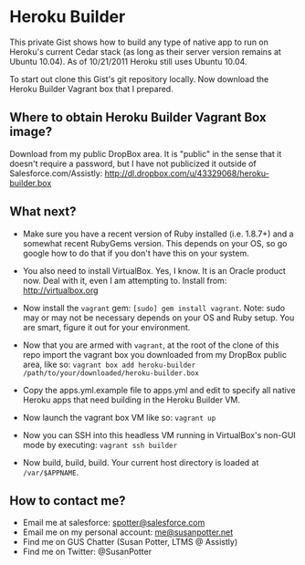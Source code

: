 # Heroku Builder #

This private Gist shows how to build any type of native app to run on
Heroku's current Cedar stack (as long as their server version remains at
Ubuntu 10.04). As of 10/21/2011 Heroku still uses Ubuntu 10.04.

To start out clone this Gist's git repository locally. Now download the
Heroku Builder Vagrant box that I prepared.

## Where to obtain Heroku Builder Vagrant Box image? ##

Download from my public DropBox area. It is "public" in the sense that it
doesn't require a password, but I have not publicized it outside of
Salesforce.com/Assistly:
http://dl.dropbox.com/u/43329068/heroku-builder.box

## What next? ##

* Make sure you have a recent version of Ruby installed (i.e. 1.8.7+) and a
somewhat recent RubyGems version. This depends on your OS, so go google how
to do that if you don't have this on your system.

* You also need to install VirtualBox. Yes, I know. It is an Oracle product
now. Deal with it, even I am attempting to. Install from:
http://virtualbox.org

* Now install the `vagrant` gem: `[sudo] gem install vagrant`. Note: sudo
may or may not be necessary depends on your OS and Ruby setup. You are
smart, figure it out for your environment.

* Now that you are armed with `vagrant`, at the root of the clone of this
repo import the vagrant box you downloaded from my DropBox public area, like
so:
`vagrant box add heroku-builder /path/to/your/downloaded/heroku-builder.box`

* Copy the apps.yml.example file to apps.yml and edit to specify all native
Heroku apps that need building in the Heroku Builder VM.

* Now launch the vagrant box VM like so: `vagrant up`

* Now you can SSH into this headless VM running in VirtualBox's non-GUI mode
by executing: `vagrant ssh builder`

* Now build, build, build. Your current host directory is loaded at
`/var/$APPNAME`.

## How to contact me? ##

* Email me at salesforce: spotter@salesforce.com
* Email me on my personal account: me@susanpotter.net
* Find me on GUS Chatter (Susan Potter, LTMS @ Assistly)
* Find me on Twitter: @SusanPotter
